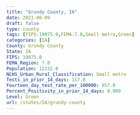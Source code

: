 ```yaml
---
title: "Grundy County, IA"
date: 2021-06-09
draft: false
type: county
tags: [FIPS:19075.0,FEMA:7.0,Small metro,Green]
categories: [IA]
County: Grundy County
State: IA
FIPS: 19075.0
FEMA_Region: 7.0
Population: 12232.0
NCHS_Urban_Rural_Classification: Small metro
Tests_in_prior_14_days: 117.0
Fourteen_day_test_rate_per_100000: 957.0
Percent_Positivity_in_prior_14_days: 0.009
Level: Green
url: /states/IA/grundy-county
---
```




